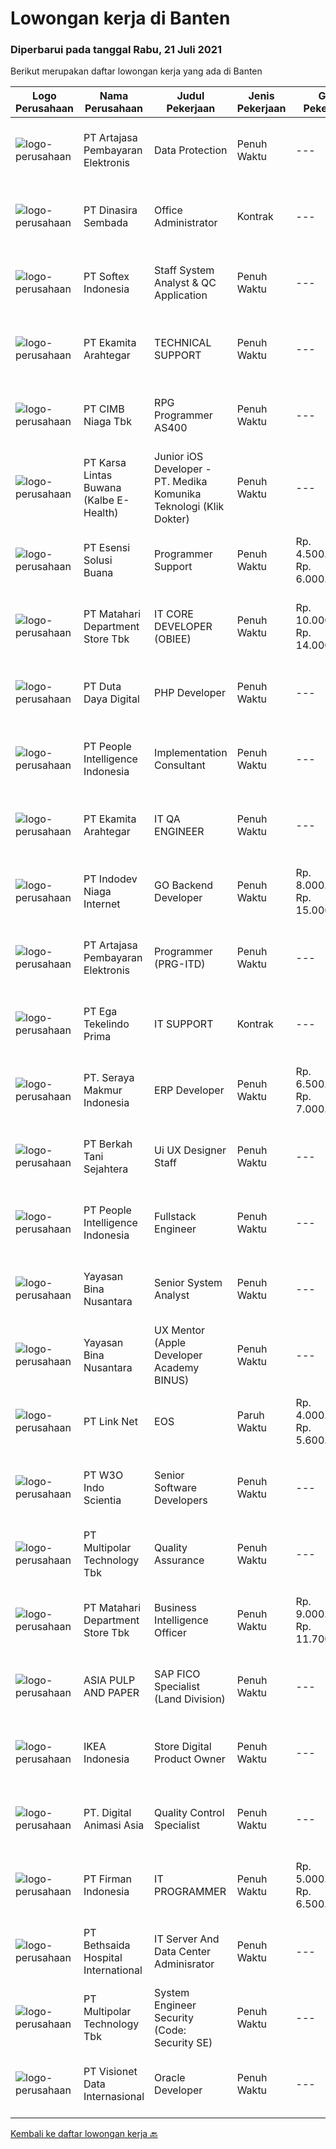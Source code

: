 
  # Lowongan kerja di Banten

  ### Diperbarui pada tanggal Rabu, 21 Juli 2021

  Berikut merupakan daftar lowongan kerja yang ada di Banten

  |Logo Perusahaan | Nama Perusahaan | Judul Pekerjaan | Jenis Pekerjaan | Gaji Pekerjaan | Lokasi | Deskripsi | Tanggal diunggah | Pranala |
  | -------------- | --------------- | --------------- | --------- | --------- | -------------- | ------- | ----------- | ----------- |
  |![logo-perusahaan](https://image-service-cdn.seek.com.au/55aded1287383eeeb6207d2664b4836add413aaf/ee4dce1061f3f616224767ad58cb2fc751b8d2dc)|PT Artajasa Pembayaran Elektronis|Data Protection|Penuh Waktu|---|Tangerang|Job Description : Program pelindungan data pribadi Kualifikasi : Maksimal 35 tahun S1 Jurusan Teknik Informatika / Komputer Min. 3 -5 tahun di bidang...|Rabu, 21 Juli 2021|https://www.jobstreet.co.id/id/job/data-protection-3581525?token=0~9b99f076-21cd-4d9d-8fc3-e3f3fbceac88&sectionRank=1&jobId=jobstreet-id-job-3581525|
|![logo-perusahaan](https://image-service-cdn.seek.com.au/a65ab1dbfdfda66c5dd5ea080f6a0b8f294d583b/ee4dce1061f3f616224767ad58cb2fc751b8d2dc)|PT Dinasira Sembada|Office Administrator|Kontrak|---|Tangerang|Syarat Pekerjaan  Memiliki ijasah minimum S1 Bachelor's Degree, S2 Master's Degree/Post Graduate Degree in Business Studies/Administration/Management,...|Senin, 19 Juli 2021|https://www.jobstreet.co.id/id/job/office-administrator-3580969?token=0~9b99f076-21cd-4d9d-8fc3-e3f3fbceac88&sectionRank=2&jobId=jobstreet-id-job-3580969|
|![logo-perusahaan](https://image-service-cdn.seek.com.au/b58bc1cc998ec9f6b2ba981a5aa0e89faddf3ef7/ee4dce1061f3f616224767ad58cb2fc751b8d2dc)|PT Softex Indonesia|Staff System Analyst & QC Application|Penuh Waktu|---|Tangerang|Job desc : Support applications that have been made Conduct internal testing for applications to be published Assist in making document...|Senin, 19 Juli 2021|https://www.jobstreet.co.id/id/job/staff-system-analyst-qc-application-3581020?token=0~9b99f076-21cd-4d9d-8fc3-e3f3fbceac88&sectionRank=3&jobId=jobstreet-id-job-3581020|
|![logo-perusahaan](https://image-service-cdn.seek.com.au/2d08a11a433d90f4eb0448b568bbe86ccbb06554/ee4dce1061f3f616224767ad58cb2fc751b8d2dc)|PT Ekamita Arahtegar|TECHNICAL SUPPORT|Penuh Waktu|---|Tangerang|Job Descriptions: Take ownership of users' issues reported and see problems through to resolution Research, diagnose, troubleshoot and identify...|Senin, 19 Juli 2021|https://www.jobstreet.co.id/id/job/technical-support-3580475?token=0~9b99f076-21cd-4d9d-8fc3-e3f3fbceac88&sectionRank=4&jobId=jobstreet-id-job-3580475|
|![logo-perusahaan](https://image-service-cdn.seek.com.au/2c6f6f12cb15b08239744ca7630b97fee07e84ce/ee4dce1061f3f616224767ad58cb2fc751b8d2dc)|PT CIMB Niaga Tbk|RPG Programmer AS400|Penuh Waktu|---|Jakarta Raya|Job Description: Create new program and modification as required by business unit Prepare system solution on root cause as preventive action Create...|Senin, 19 Juli 2021|https://www.jobstreet.co.id/id/job/rpg-programmer-as400-3580663?token=0~9b99f076-21cd-4d9d-8fc3-e3f3fbceac88&sectionRank=5&jobId=jobstreet-id-job-3580663|
|![logo-perusahaan](https://image-service-cdn.seek.com.au/6daff1c2aaad99190b08764b6537db14cbd8ac0b/ee4dce1061f3f616224767ad58cb2fc751b8d2dc)|PT Karsa Lintas Buwana (Kalbe E-Health)|Junior iOS Developer - PT. Medika Komunika Teknologi (Klik Dokter)|Penuh Waktu|---|Tangerang|Responsibilities : Support the entire application lifecycle Build application for mobile platform Collaborate with a team to define, design, and...|Selasa, 20 Juli 2021|https://www.jobstreet.co.id/id/job/junior-ios-developer-pt-medika-komunika-teknologi-klik-dokter-3571782?token=0~9b99f076-21cd-4d9d-8fc3-e3f3fbceac88&sectionRank=6&jobId=jobstreet-id-job-3571782|
|![logo-perusahaan](https://image-service-cdn.seek.com.au/19866fdb3ecde1a6d7b113fc0d24cc05b03f8447/ee4dce1061f3f616224767ad58cb2fc751b8d2dc)|PT Esensi Solusi Buana|Programmer Support|Penuh Waktu|Rp. 4.500.000-Rp. 6.000.000|Tangerang|Job Descriptions : Fix Bugs Debugging Provides technical support for the maintenance and upgrade of applications, including packaging and deployment...|Senin, 19 Juli 2021|https://www.jobstreet.co.id/id/job/programmer-support-3581056?token=0~9b99f076-21cd-4d9d-8fc3-e3f3fbceac88&sectionRank=7&jobId=jobstreet-id-job-3581056|
|![logo-perusahaan](https://image-service-cdn.seek.com.au/62966460fa0b64bdd86b12be44ac76eff6d5c882/ee4dce1061f3f616224767ad58cb2fc751b8d2dc)|PT Matahari Department Store Tbk|IT CORE DEVELOPER (OBIEE)|Penuh Waktu|Rp. 10.000.000-Rp. 14.000.000|Tangerang|Responsibilities:  Manage merchandise information and database.  Provide comprehensive account analysis system.  Update the upcoming issues and the...|Selasa, 20 Juli 2021|https://www.jobstreet.co.id/id/job/it-core-developer-obiee-3571735?token=0~9b99f076-21cd-4d9d-8fc3-e3f3fbceac88&sectionRank=8&jobId=jobstreet-id-job-3571735|
|![logo-perusahaan](https://image-service-cdn.seek.com.au/37f4b10d9e280f6584590c1587ef913ae87be15d/ee4dce1061f3f616224767ad58cb2fc751b8d2dc)|PT Duta Daya Digital|PHP Developer|Penuh Waktu|---|Tangerang|Crewdible is an Indonesia-based Startup company, focusing on online fulfillment service. Since 2017, Crewdible has provided multi-channel fulfillment...|Selasa, 20 Juli 2021|https://www.jobstreet.co.id/id/job/php-developer-3571377?token=0~9b99f076-21cd-4d9d-8fc3-e3f3fbceac88&sectionRank=9&jobId=jobstreet-id-job-3571377|
|![logo-perusahaan](https://image-service-cdn.seek.com.au/68775c75fe0a61f23a6a7fc12f2c2795dd12ebf9/ee4dce1061f3f616224767ad58cb2fc751b8d2dc)|PT People Intelligence Indonesia|Implementation Consultant|Penuh Waktu|---|Tangerang|Candidate must possess at least Bachelor's Degree in Computer Science/Information Technology or equivalent Required language(s): English, Bahasa...|Minggu, 18 Juli 2021|https://www.jobstreet.co.id/id/job/implementation-consultant-3575410?token=0~9b99f076-21cd-4d9d-8fc3-e3f3fbceac88&sectionRank=10&jobId=jobstreet-id-job-3575410|
|![logo-perusahaan](https://image-service-cdn.seek.com.au/2d08a11a433d90f4eb0448b568bbe86ccbb06554/ee4dce1061f3f616224767ad58cb2fc751b8d2dc)|PT Ekamita Arahtegar|IT QA ENGINEER|Penuh Waktu|---|Tangerang|Job Descriptions: Leading our efforts to implement and optimize test strategy, test planning, test execution for Front End as well as Back End...|Senin, 19 Juli 2021|https://www.jobstreet.co.id/id/job/it-qa-engineer-3580541?token=0~9b99f076-21cd-4d9d-8fc3-e3f3fbceac88&sectionRank=11&jobId=jobstreet-id-job-3580541|
|![logo-perusahaan](https://image-service-cdn.seek.com.au/0fb4dd7a4e851a8c110f4f9244ae1d3ffdba0771/ee4dce1061f3f616224767ad58cb2fc751b8d2dc)|PT Indodev Niaga Internet|GO Backend Developer|Penuh Waktu|Rp. 8.000.000-Rp. 15.000.000|Tangerang|2+ years of working experience with Golang; Experience with cloud services; Ability to write clean and easily maintained code. Job Description : Your...|Selasa, 20 Juli 2021|https://www.jobstreet.co.id/id/job/go-backend-developer-3571770?token=0~9b99f076-21cd-4d9d-8fc3-e3f3fbceac88&sectionRank=12&jobId=jobstreet-id-job-3571770|
|![logo-perusahaan](https://image-service-cdn.seek.com.au/55aded1287383eeeb6207d2664b4836add413aaf/ee4dce1061f3f616224767ad58cb2fc751b8d2dc)|PT Artajasa Pembayaran Elektronis|Programmer (PRG-ITD)|Penuh Waktu|---|Tangerang|AREAS OF RESPONSIBILITY: Apply industry best practices to design, develop, test, deploy, support and maintain complex applications in clean and...|Minggu, 18 Juli 2021|https://www.jobstreet.co.id/id/job/programmer-prg-itd-3575006?token=0~9b99f076-21cd-4d9d-8fc3-e3f3fbceac88&sectionRank=13&jobId=jobstreet-id-job-3575006|
|![logo-perusahaan](https://image-service-cdn.seek.com.au/33128c78414bda6d668e9af17865c89cca289d89/ee4dce1061f3f616224767ad58cb2fc751b8d2dc)|PT Ega Tekelindo Prima|IT SUPPORT|Kontrak|---|Tangerang|Responsibilities:   Responding to queries via chat, email, or phone Providing IT support to computer users within the office Initial troubleshooting...|Jumat, 16 Juli 2021|https://www.jobstreet.co.id/id/job/it-support-3580095?token=0~9b99f076-21cd-4d9d-8fc3-e3f3fbceac88&sectionRank=14&jobId=jobstreet-id-job-3580095|
|![logo-perusahaan](https://image-service-cdn.seek.com.au/ae01c93588afee8937c91adaeed75f85b75c856b/ee4dce1061f3f616224767ad58cb2fc751b8d2dc)|PT. Seraya Makmur Indonesia|ERP Developer|Penuh Waktu|Rp. 6.500.000-Rp. 7.000.000|Banten|Job Descriptions:Handle alphatest and betatest process to build our ERP application operation and facing customerJob Requirement : Accustomed to...|Senin, 19 Juli 2021|https://www.jobstreet.co.id/id/job/erp-developer-3580655?token=0~9b99f076-21cd-4d9d-8fc3-e3f3fbceac88&sectionRank=15&jobId=jobstreet-id-job-3580655|
|![logo-perusahaan](https://image-service-cdn.seek.com.au/dd01b113ca748054355c294faf56945bb44dfa38/ee4dce1061f3f616224767ad58cb2fc751b8d2dc)|PT Berkah Tani Sejahtera|Ui UX Designer Staff|Penuh Waktu|---|Tangerang|Job description: Gather and evaluate user requirements in collaboration with marketing managers and engineers. Illustrate design ideas using...|Minggu, 18 Juli 2021|https://www.jobstreet.co.id/id/job/ui-ux-designer-staff-3575572?token=0~9b99f076-21cd-4d9d-8fc3-e3f3fbceac88&sectionRank=16&jobId=jobstreet-id-job-3575572|
|![logo-perusahaan](https://image-service-cdn.seek.com.au/68775c75fe0a61f23a6a7fc12f2c2795dd12ebf9/ee4dce1061f3f616224767ad58cb2fc751b8d2dc)|PT People Intelligence Indonesia|Fullstack Engineer|Penuh Waktu|---|Tangerang|Candidate must possess at least Bachelor's Degree in Computer Science/Information Technology or equivalent Required language(s): Bahasa Indonesia,...|Minggu, 18 Juli 2021|https://www.jobstreet.co.id/id/job/fullstack-engineer-3575426?token=0~9b99f076-21cd-4d9d-8fc3-e3f3fbceac88&sectionRank=17&jobId=jobstreet-id-job-3575426|
|![logo-perusahaan](https://image-service-cdn.seek.com.au/bd71e93e77679001303afc8437c50f965ab9dc6a/ee4dce1061f3f616224767ad58cb2fc751b8d2dc)|Yayasan Bina Nusantara|Senior System Analyst|Penuh Waktu|---|Jakarta Barat|Job Description: Ensure the effectiveness of the system development process Identify the user’s need and available business process Ensure the...|Sabtu, 17 Juli 2021|https://www.jobstreet.co.id/id/job/senior-system-analyst-3574664?token=0~9b99f076-21cd-4d9d-8fc3-e3f3fbceac88&sectionRank=18&jobId=jobstreet-id-job-3574664|
|![logo-perusahaan](https://image-service-cdn.seek.com.au/bd71e93e77679001303afc8437c50f965ab9dc6a/ee4dce1061f3f616224767ad58cb2fc751b8d2dc)|Yayasan Bina Nusantara|UX Mentor (Apple Developer Academy BINUS)|Penuh Waktu|---|Tangerang|Mentor teams of students (and teachers) to lead them toward building the best products that they can Conduct independent end-to-end research on...|Selasa, 20 Juli 2021|https://www.jobstreet.co.id/id/job/ux-mentor-apple-developer-academy-binus-3581372?token=0~9b99f076-21cd-4d9d-8fc3-e3f3fbceac88&sectionRank=19&jobId=jobstreet-id-job-3581372|
|![logo-perusahaan](https://image-service-cdn.seek.com.au/641f84b4e1f639f1547cc07f9d8016bcb6803b32/ee4dce1061f3f616224767ad58cb2fc751b8d2dc)|PT Link Net|EOS|Paruh Waktu|Rp. 4.000.000-Rp. 5.600.000|Tangerang|Deskripsi Pekerjaan: Memastikan bahwa link/koneksi termasuk service yang di deliver Link NET dengan kualitas yang baik sekaligus terpantau aman dan...|Kamis, 15 Juli 2021|https://www.jobstreet.co.id/id/job/eos-3579199?token=0~9b99f076-21cd-4d9d-8fc3-e3f3fbceac88&sectionRank=20&jobId=jobstreet-id-job-3579199|
|![logo-perusahaan](https://image-service-cdn.seek.com.au/84c7203596a92c21a00cf65c63f0e6534ef13a9b/ee4dce1061f3f616224767ad58cb2fc751b8d2dc)|PT W3O Indo Scientia|Senior Software Developers|Penuh Waktu|---|Tangerang|WE'RE HIRINGSENIOR SOFTWARE DEVELOPERWe are looking for experienced senior developers to be responsible for overseeing junior developers on projects...|Sabtu, 17 Juli 2021|https://www.jobstreet.co.id/id/job/senior-software-developers-3570102?token=0~9b99f076-21cd-4d9d-8fc3-e3f3fbceac88&sectionRank=21&jobId=jobstreet-id-job-3570102|
|![logo-perusahaan](https://image-service-cdn.seek.com.au/fac8ec91dcc0012b551a1f20f6d2707a1f7be282/ee4dce1061f3f616224767ad58cb2fc751b8d2dc)|PT Multipolar Technology Tbk|Quality Assurance|Penuh Waktu|---|Tangerang|​ Provide data and information in order to develop method and business process and tools related to compliance. Assist in the development of project...|Kamis, 15 Juli 2021|https://www.jobstreet.co.id/id/job/quality-assurance-3579182?token=0~9b99f076-21cd-4d9d-8fc3-e3f3fbceac88&sectionRank=22&jobId=jobstreet-id-job-3579182|
|![logo-perusahaan](https://image-service-cdn.seek.com.au/62966460fa0b64bdd86b12be44ac76eff6d5c882/ee4dce1061f3f616224767ad58cb2fc751b8d2dc)|PT Matahari Department Store Tbk|Business Intelligence Officer|Penuh Waktu|Rp. 9.000.000-Rp. 11.700.000|Tangerang|Responsibilities: Manage Merchandise Information and Database Provide Comprehensive Account Analysis Update the upcoming issues &amp; the impact...|Kamis, 15 Juli 2021|https://www.jobstreet.co.id/id/job/business-intelligence-officer-3578577?token=0~9b99f076-21cd-4d9d-8fc3-e3f3fbceac88&sectionRank=23&jobId=jobstreet-id-job-3578577|
|![logo-perusahaan](https://image-service-cdn.seek.com.au/36a2feaca71ed37bd63769225373ce9c5cab5eea/ee4dce1061f3f616224767ad58cb2fc751b8d2dc)|ASIA PULP AND PAPER|SAP FICO Specialist (Land Division)|Penuh Waktu|---|Tangerang|Job responsibility: Facilitate the implementation and support of SAP Financials Perform detailed analysis of business process requirements and provide...|Jumat, 16 Juli 2021|https://www.jobstreet.co.id/id/job/sap-fico-specialist-land-division-3579654?token=0~9b99f076-21cd-4d9d-8fc3-e3f3fbceac88&sectionRank=24&jobId=jobstreet-id-job-3579654|
|![logo-perusahaan](https://image-service-cdn.seek.com.au/d3c09a4e814c3782a945d151d295d63c20cd5376/ee4dce1061f3f616224767ad58cb2fc751b8d2dc)|IKEA Indonesia|Store Digital Product Owner|Penuh Waktu|---|Tangerang|A job at IKEA is so much more than home furnishings. Together, we work to make a better everyday life for the many. It's the perfect fit if you want...|Rabu, 14 Juli 2021|https://www.jobstreet.co.id/id/job/store-digital-product-owner-3578376?token=0~9b99f076-21cd-4d9d-8fc3-e3f3fbceac88&sectionRank=25&jobId=jobstreet-id-job-3578376|
|![logo-perusahaan](https://image-service-cdn.seek.com.au/f361b780bbbab0e27ba721f469fa9b8e9f343f28/ee4dce1061f3f616224767ad58cb2fc751b8d2dc)|PT. Digital Animasi Asia|Quality Control Specialist|Penuh Waktu|---|Banten|Kualifikasi: Kandidat harus memiliki gelar minimal diploma/sarjana jurusan apapun. Berpengalaman minimal 2 tahun bekerja di perusahaan bidang...|Jumat, 16 Juli 2021|https://www.jobstreet.co.id/id/job/quality-control-specialist-3579735?token=0~9b99f076-21cd-4d9d-8fc3-e3f3fbceac88&sectionRank=26&jobId=jobstreet-id-job-3579735|
|![logo-perusahaan](https://image-service-cdn.seek.com.au/54dd5bfcd26329d64833464716a150ba616fc4b4/ee4dce1061f3f616224767ad58cb2fc751b8d2dc)|PT Firman Indonesia|IT PROGRAMMER|Penuh Waktu|Rp. 5.000.000-Rp. 6.500.000|Tangerang|Pendidikan minimal D3 Teknologi Informasi Menguasai VB.Net Fresh Graduate are welcome Memiliki Program hasil karya sendirin Bersedia bekerja dengan...|Jumat, 16 Juli 2021|https://www.jobstreet.co.id/id/job/it-programmer-3579823?token=0~9b99f076-21cd-4d9d-8fc3-e3f3fbceac88&sectionRank=27&jobId=jobstreet-id-job-3579823|
|![logo-perusahaan](https://image-service-cdn.seek.com.au/6dd0672114324c190ddeb7caa7c0a6bed6bf313d/ee4dce1061f3f616224767ad58cb2fc751b8d2dc)|PT Bethsaida Hospital International|IT Server And Data Center Adminisrator|Penuh Waktu|---|Tangerang|Description- Experience of using VMware vSphere (Deploy VM in vCenter)- Experience of using SANGFOR HCI- Understand Concept of DC/DR, Backup Solution...|Kamis, 15 Juli 2021|https://www.jobstreet.co.id/id/job/it-server-and-data-center-adminisrator-3578811?token=0~9b99f076-21cd-4d9d-8fc3-e3f3fbceac88&sectionRank=28&jobId=jobstreet-id-job-3578811|
|![logo-perusahaan](https://image-service-cdn.seek.com.au/fac8ec91dcc0012b551a1f20f6d2707a1f7be282/ee4dce1061f3f616224767ad58cb2fc751b8d2dc)|PT Multipolar Technology Tbk|System Engineer Security (Code: Security SE)|Penuh Waktu|---|Tangerang|Responsibility  Propose technical security solution absed on customer requirement Support project implementation &amp; documentation Perform Network...|Jumat, 16 Juli 2021|https://www.jobstreet.co.id/id/job/system-engineer-security-code:-security-se-3579606?token=0~9b99f076-21cd-4d9d-8fc3-e3f3fbceac88&sectionRank=29&jobId=jobstreet-id-job-3579606|
|![logo-perusahaan](https://image-service-cdn.seek.com.au/7f00c3c4cf081180aeede06da509ec826da9430b/ee4dce1061f3f616224767ad58cb2fc751b8d2dc)|PT Visionet Data Internasional|Oracle Developer|Penuh Waktu|---|Tangerang|Job Descriptions: Provide service and support to resolve related application incidents according SLA commitment. Develop application as per user...|Senin, 19 Juli 2021|https://www.jobstreet.co.id/id/job/oracle-developer-3580530?token=0~9b99f076-21cd-4d9d-8fc3-e3f3fbceac88&sectionRank=30&jobId=jobstreet-id-job-3580530|


  [Kembali ke daftar lowongan kerja 🔙](../README.md#daftar-lowongan-kerja)
  